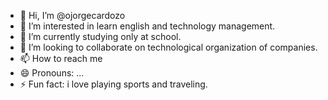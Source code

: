 - 👋 Hi, I’m @ojorgecardozo
- 👀 I’m interested in learn english and technology management.
- 🌱 I’m currently studying only at school.
- 💞️ I’m looking to collaborate on technological organization of companies.
- 📫 How to reach me 
- 😄 Pronouns: ...
- ⚡ Fun fact: i love playing sports and traveling.

<!---
ojorgecardozo/ojorgecardozo is a ✨ special ✨ repository because its `README.md` (this file) appears on your GitHub profile.
You can click the Preview link to take a look at your changes.
--->
